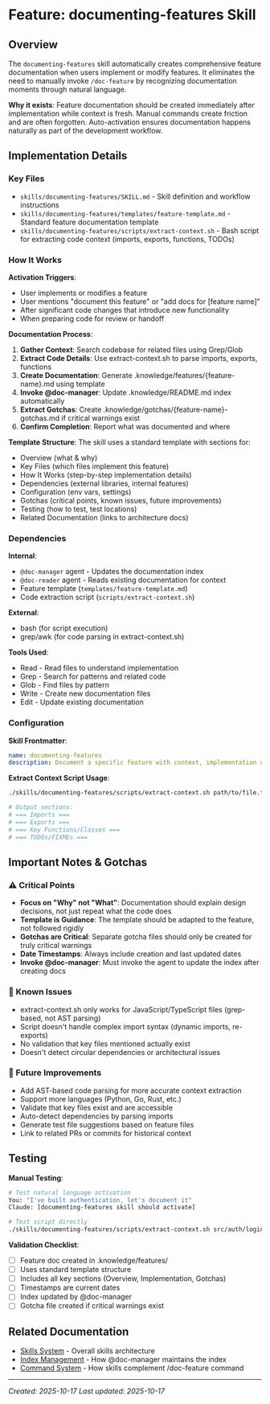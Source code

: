 # Feature: documenting-features Skill

## Overview

The `documenting-features` skill automatically creates comprehensive feature documentation when users implement or modify features. It eliminates the need to manually invoke `/doc-feature` by recognizing documentation moments through natural language.

**Why it exists**: Feature documentation should be created immediately after implementation while context is fresh. Manual commands create friction and are often forgotten. Auto-activation ensures documentation happens naturally as part of the development workflow.

## Implementation Details

### Key Files

- `skills/documenting-features/SKILL.md` - Skill definition and workflow instructions
- `skills/documenting-features/templates/feature-template.md` - Standard feature documentation template
- `skills/documenting-features/scripts/extract-context.sh` - Bash script for extracting code context (imports, exports, functions, TODOs)

### How It Works

**Activation Triggers**:
- User implements or modifies a feature
- User mentions "document this feature" or "add docs for [feature name]"
- After significant code changes that introduce new functionality
- When preparing code for review or handoff

**Documentation Process**:
1. **Gather Context**: Search codebase for related files using Grep/Glob
2. **Extract Code Details**: Use extract-context.sh to parse imports, exports, functions
3. **Create Documentation**: Generate .knowledge/features/{feature-name}.md using template
4. **Invoke @doc-manager**: Update .knowledge/README.md index automatically
5. **Extract Gotchas**: Create .knowledge/gotchas/{feature-name}-gotchas.md if critical warnings exist
6. **Confirm Completion**: Report what was documented and where

**Template Structure**:
The skill uses a standard template with sections for:
- Overview (what & why)
- Key Files (which files implement this feature)
- How It Works (step-by-step implementation details)
- Dependencies (external libraries, internal features)
- Configuration (env vars, settings)
- Gotchas (critical points, known issues, future improvements)
- Testing (how to test, test locations)
- Related Documentation (links to architecture docs)

### Dependencies

**Internal**:
- `@doc-manager` agent - Updates the documentation index
- `@doc-reader` agent - Reads existing documentation for context
- Feature template (`templates/feature-template.md`)
- Code extraction script (`scripts/extract-context.sh`)

**External**:
- bash (for script execution)
- grep/awk (for code parsing in extract-context.sh)

**Tools Used**:
- Read - Read files to understand implementation
- Grep - Search for patterns and related code
- Glob - Find files by pattern
- Write - Create new documentation files
- Edit - Update existing documentation

### Configuration

**Skill Frontmatter**:
```yaml
name: documenting-features
description: Document a specific feature with context, implementation details, and gotchas. Use when the user implements or modifies a feature, or mentions "document this feature" or "add docs for [feature name]".
```

**Extract Context Script Usage**:
```bash
./skills/documenting-features/scripts/extract-context.sh path/to/file.ts

# Output sections:
# === Imports ===
# === Exports ===
# === Key Functions/Classes ===
# === TODOs/FIXMEs ===
```

## Important Notes & Gotchas

### ⚠️ Critical Points

- **Focus on "Why" not "What"**: Documentation should explain design decisions, not just repeat what the code does
- **Template is Guidance**: The template should be adapted to the feature, not followed rigidly
- **Gotchas are Critical**: Separate gotcha files should only be created for truly critical warnings
- **Date Timestamps**: Always include creation and last updated dates
- **Invoke @doc-manager**: Must invoke the agent to update the index after creating docs

### 🐛 Known Issues

- extract-context.sh only works for JavaScript/TypeScript files (grep-based, not AST parsing)
- Script doesn't handle complex import syntax (dynamic imports, re-exports)
- No validation that key files mentioned actually exist
- Doesn't detect circular dependencies or architectural issues

### 🔄 Future Improvements

- Add AST-based code parsing for more accurate context extraction
- Support more languages (Python, Go, Rust, etc.)
- Validate that key files exist and are accessible
- Auto-detect dependencies by parsing imports
- Generate test file suggestions based on feature files
- Link to related PRs or commits for historical context

## Testing

**Manual Testing**:
```bash
# Test natural language activation
You: "I've built authentication, let's document it"
Claude: [documenting-features skill should activate]

# Test script directly
./skills/documenting-features/scripts/extract-context.sh src/auth/login.ts
```

**Validation Checklist**:
- [ ] Feature doc created in .knowledge/features/
- [ ] Uses standard template structure
- [ ] Includes all key sections (Overview, Implementation, Gotchas)
- [ ] Timestamps are current dates
- [ ] Index updated by @doc-manager
- [ ] Gotcha file created if critical warnings exist

## Related Documentation

- [Skills System](./skills-system.md) - Overall skills architecture
- [Index Management](./index-management.md) - How @doc-manager maintains the index
- [Command System](./command-system.md) - How skills complement /doc-feature command

---
*Created: 2025-10-17*
*Last updated: 2025-10-17*
